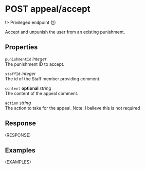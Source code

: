 # <span class="badge badge-light">POST</span> <span class="badge badge-light">appeal/accept</span>

!> Privileged endpoint ([?](privileged.md))

Accept and unpunish the user from an existing punishment.

## Properties

`punishmentId` *integer*  
The punishment ID to accept.

`staffId` *integer*  
The id of the Staff member providing comment.

`content` **optional** *string*  
The content of the appeal comment.

`action` *string*  
The action to take for the appeal. Note: I believe this is not required


## Response

(RESPONSE)

## Examples

(EXAMPLES)
